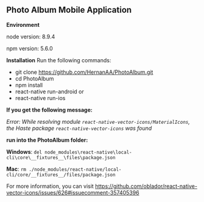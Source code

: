 Photo Album Mobile Application
------------------------------
**Environment**

node version: 8.9.4

npm version: 5.6.0

**Installation**
Run the following commands: 

 - git clone https://github.com/HernanAA/PhotoAlbum.git
 - cd PhotoAlbum
 - npm install
 - react-native run-android
or
 - react-native run-ios

**If you get the following message:** 

*Error: While resolving module `react-native-vector-icons/MaterialIcons`, the Haste package `react-native-vector-icons` was found*

**run into the PhotoAlbum folder:**

**Windows**: ``del node_modules\react-native\local-cli\core\__fixtures__\files\package.json``

**Mac**:  ``rm ./node_modules/react-native/local-cli/core/__fixtures__/files/package.json``

For more information, you can visit  https://github.com/oblador/react-native-vector-icons/issues/626#issuecomment-357405396

